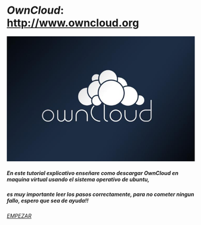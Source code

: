 # ***OwnCloud***: http://www.owncloud.org

 <img src="owncloud1.jpg" />  

##### En este tutorial explicativo enseñare como descargar OwnCloud en maquina virtual usando el sistema operativo de ubuntu, 
##### es muy importante leer los pasos correctamente, para no cometer ningun fallo, espero que sea de ayuda!!

[*EMPEZAR*](https://github.com/peache2/FirstContact/blob/main/zverev.md)
